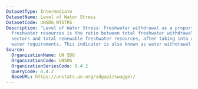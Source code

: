 ```yaml
---
DatasetType: Intermediate
DatasetName: Level of Water Stress
DatasetCode: UNSDG_WTSTRS
Description: 'Level of Water Stress: Freshwater withdrawal as a proportion of available
  freshwater resources is the ratio between total freshwater withdrawal by major economic
  sectors and total renewable freshwater resources, after taking into account environmental
  water requirements. This indicator is also known as water withdrawal intensity'
Source:
  OrganizationName: UN SDG
  OrganizationCode: UNSDG
  OrganizationSeriesCode: 6.4.2
  QueryCode: 6.4.2
  BaseURL: https://unstats.un.org/sdgapi/swagger/
---
```


